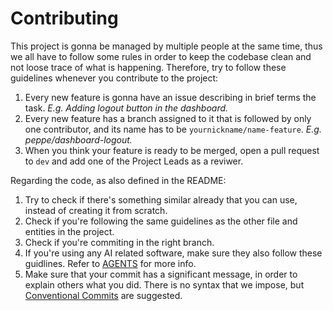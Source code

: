 # Contributing

This project is gonna be managed by multiple people at the same time, thus we all have to follow some rules in order to keep the codebase clean and not loose trace of what is happening. Therefore, try to follow these guidelines whenever you contribute to the project:

1. Every new feature is gonna have an issue describing in brief terms the task. _E.g. Adding logout button in the dashboard._
2. Every new feature has a branch assigned to it that is followed by only one contributor, and its name has to be `yournickname/name-feature`. _E.g. peppe/dashboard-logout._ 
3. When you think your feature is ready to be merged, open a pull request to `dev` and add one of the Project Leads as a reviwer.

Regarding the code, as also defined in the README:

1. Try to check if there's something similar already that you can use, instead of creating it from scratch.
2. Check if you're following the same guidelines as the other file and entities in the project.
3. Check if you're commiting in the right branch.
4. If you're using any AI related software, make sure they also follow these guidlines. Refer to [AGENTS](../AGENTS.md) for more info.
5. Make sure that your commit has a significant message, in order to explain others what you did. There is no syntax that we impose, but [Conventional Commits](https://www.conventionalcommits.org/en/v1.0.0/#summary) are suggested.
